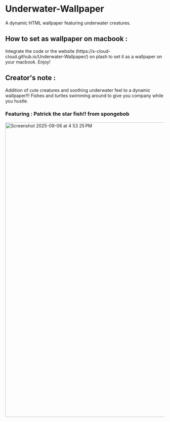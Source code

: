 # Underwater-Wallpaper
A dynamic HTML wallpaper featuring underwater creatures.

<h2>How to set as wallpaper on macbook : </h3>
Integrate the code or the website (https://s-cloud-cloud.github.io/Underwater-Wallpaper/) on plash to set it as a wallpaper on your macbook.
Enjoy!

<h2>Creator's note :</h3>
Addition of cute creatures and soothing underwater feel to a dynamic wallpaper!!!
Fishes and turtles swimming around to give you company while you hustle.
<h3>Featuring : Patrick the star fish!! from spongebob</h3>


<img width="1470" height="928" alt="Screenshot 2025-09-06 at 4 53 25 PM" src="https://github.com/user-attachments/assets/a7e7febc-3f57-4201-a6f8-5116a7ee1c49" />









